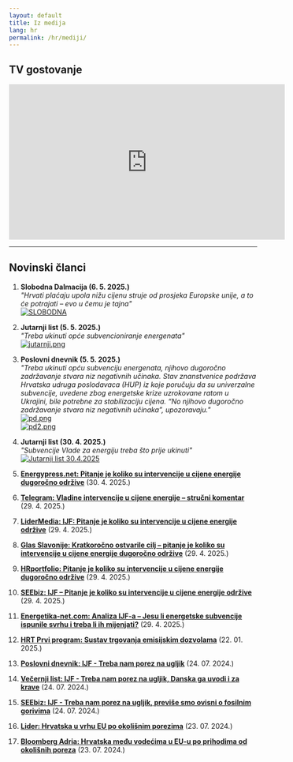 ```yaml
---
layout: default
title: Iz medija 
lang: hr
permalink: /hr/mediji/
---
```


## TV gostovanje

<iframe width="560" height="315" src="https://www.youtube.com/embed/ggG3J4X-0uA" title="YouTube video player" frameborder="0" allowfullscreen></iframe>

--- 
  
## Novinski članci


1. **Slobodna Dalmacija (6. 5. 2025.)**  
   _"Hrvati plaćaju upola nižu cijenu struje od prosjeka Europske unije, a to će potrajati – evo u čemu je tajna"_  
   [![SLOBODNA](/assets/media/SLOBODNA.png)](https://slobodnadalmacija.hr/vijesti/hrvatska/hrvati-placaju-upola-nizu-cijenu-struje-od-prosjeka-europske-unije-a-to-ce-potrajati-evo-u-cemu-je-tajna-1473702)

2. **Jutarnji list (5. 5. 2025.)**  
   _"Treba ukinuti opće subvencioniranje energenata"_  
   [![jutarnji.png](/assets/media/jutarnji.png)](https://novac.jutarnji.hr/novac/aktualno/hrvati-placaju-upola-nizu-cijenu-struje-od-prosjeka-europske-unije-evo-u-cemu-je-tajna-15580572)

3. **Poslovni dnevnik (5. 5. 2025.)**  
   _"Treba ukinuti opću subvenciju energenata, njihovo dugoročno zadržavanje stvara niz negativnih učinaka. Stav znanstvenice podržava Hrvatska udruga poslodavaca (HUP) iz koje poručuju da su univerzalne subvencije, uvedene zbog energetske krize uzrokovane ratom u Ukrajini, bile potrebne za stabilizaciju cijena. “No njihovo dugoročno zadržavanje stvara niz negativnih učinaka”, upozoravaju."_  
   [![pd.png](/assets/media/pd.png)](https://www.poslovni.hr/trzista/treba-ukinuti-opcu-subvenciju-energenata-4481932)  
   [![pd2.png](/assets/media/pd2.png)](https://www.poslovni.hr/trzista/treba-ukinuti-opcu-subvenciju-energenata-4481932)

4. **Jutarnji list (30. 4. 2025.)**  
   _"Subvencije Vlade za energiju treba što prije ukinuti"_  
   [![Jutarnji list 30.4.2025](/assets/media/Jutarnji%20list%2030-4-2025_page-5.jpg)](https://novac.jutarnji.hr/novac/aktualno/vlada-sto-prije-mora-ukinuti-subvencije-za-energiju-samo-jedan-tip-kucanstava-od-toga-ima-koristi-15579050)

5. [**Energypress.net: Pitanje je koliko su intervencije u cijene energije dugoročno održive**](https://www.energypress.net/pitanje-je-koliko-su-intervencije-u-cijene-energije-dugorocno-odrzive/) (30. 4. 2025.)

6. [**Telegram: Vladine intervencije u cijene energije – stručni komentar**](https://www.telegram.hr/politika-kriminal/vladine-intervencije-u-cijene-energije-dale-su-svoje-ekspertica-dugorocno-su-neodrzive-a-i-stete-planetu/) (29. 4. 2025.)

7. [**LiderMedia: IJF: Pitanje je koliko su intervencije u cijene energije održive**](https://lidermedia.hr/biznis-i-politika/ijf-pitanje-je-koliko-su-intervencije-u-cijene-energije-odrzive-162910/#:~:text=Iako%20su%20takve%20mjere%20kratkoro%C4%8Dno%20stabilizirale%20potro%C5%A1a%C4%8Dke%20cijene,dugoro%C4%8Dne%20fiskalne%20odr%C5%BEivosti%20i%20uskla%C4%91enosti%20sa%20zelenom%20tranzicijom.) (29. 4. 2025.)

8. [**Glas Slavonije: Kratkoročno ostvarile cilj – pitanje je koliko su intervencije u cijene energije dugoročno održive**](https://www.glas-slavonije.hr/novosti/hrvatska/2025/04/29/pitanje-je-koliko-su-intervencije-u-cijene-energije-dugorocno-odrzive-691644/#google_vignette) (29. 4. 2025.)

9. [**HRportfolio: Pitanje je koliko su intervencije u cijene energije dugoročno održive**](https://hrportfolio.hr/vijesti/ekonomija/pitanje-je-koliko-su-intervencije-u-cijene-energije-dugorocno-odrzive-82052) (29. 4. 2025.)

10. [**SEEbiz: IJF – Pitanje je koliko su intervencije u cijene energije održive**](https://www.seebiz.eu/energetika/ijf-pitanje-je-koliko-su-intervencije-u-cijene-energije-odrzive/317906) (29. 4. 2025.)

11. [**Energetika-net.com: Analiza IJF-a – Jesu li energetske subvencije ispunile svrhu i treba li ih mijenjati?**](https://www.energetika-net.com/energetsko-gospodarstvo/analiza-ijf-a-jesu-li-energetske-subvencije-ispunile-svrhu-i-treba-li-ih-mijenjati) (29. 4. 2025.)

12. [**HRT Prvi program: Sustav trgovanja emisijskim dozvolama**](https://radio.hrt.hr/prvi-program/obrazovanje/sustav-trgovanja-emisijskim-dozvolama-11973324) (22. 01. 2025.)

13. [**Poslovni dnevnik: IJF - Treba nam porez na ugljik**](https://www.poslovni.hr/hrvatska/ijf-previse-smo-ovisni-o-fosilnim-gorivima-treba-nam-porez-na-ugljik-4450148) (24. 07. 2024.)

14. [**Večernji list: IJF - Treba nam porez na ugljik, Danska ga uvodi i za krave**](https://www.vecernji.hr/vijesti/institut-za-javne-financije-treba-nam-porez-na-ugljik-danska-ga-uvodi-i-za-krave-1787233) (24. 07. 2024.)

15. [**SEEbiz: IJF - Treba nam porez na ugljik, previše smo ovisni o fosilnim gorivima**](https://www.seebiz.eu/energetika/ijf-treba-nam-porez-na-ugljik-previse-smo-ovisni-o-fosilnim-gorivima/307913) (24. 07. 2024.)

16. [**Lider: Hrvatska u vrhu EU po okolišnim porezima**](https://rebuild.lidermedia.hr/zeleno-i-digitalno/hrvatska-u-vrhu-eu-po-okolisnim-porezima-sto-znaci-da-i-dalje-ovisimo-o-fosilnim-gorivima-158232) (23. 07. 2024.)

17. [**Bloomberg Adria: Hrvatska među vodećima u EU-u po prihodima od okolišnih poreza**](https://hr.bloombergadria.com/politika/opce/63204/hrvatska-medu-vodecima-u-eu-u-po-prihodima-od-okolisnih-poreza/news) (23. 07. 2024.)
